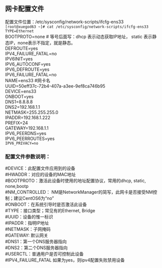 ## 网卡配置文件
配置文件位置：/etc/sysconfig/network-scripts/ifcfg-ens33  
`[root@xuegod63 ~]# cat /etc/sysconfig/network-scripts/ifcfg-ens33`  
`TYPE=Ethernet`  
BOOTPROTO=none     # 等号后面写：dhcp 表示动态获取IP地址，  static 表示静态IP，none表示不指定，就是静态。  
DEFROUTE=yes  
IPV4_FAILURE_FATAL=no  
IPV6INIT=yes  
IPV6_AUTOCONF=yes  
IPV6_DEFROUTE=yes  
IPV6_FAILURE_FATAL=no  
NAME=ens33   #网卡名  
UUID=50eff37c-72b4-407a-a3ee-9ef8ca746b95  
DEVICE=ens33  
ONBOOT=yes  
DNS1=8.8.8.8  
DNS2=192.168.1.1  
NETMASK=255.255.255.0  
IPADDR=192.168.1.222  
PREFIX=24  
GATEWAY=192.168.1.1  
IPV6_PEERDNS=yes  
IPV6_PEERROUTES=yes  
`IPV6_PRIVACY=no`    

### 配置文件参数说明：  
#DEVICE：此配置文件应用到的设备  
#HWADDR：对应的设备的MAC地址  
#BOOTPROTO：激活此设备时使用的地址配置协议，常用的dhcp, static, none,bootp  
#NM_CONTROLLED： NM是NetworkManager的简写，此网卡是否接受NM控制；建议CentOS6为“no”  
#ONBOOT：在系统引导时是否激活此设备  
#TYPE：接口类型；常见有的Ethernet, Bridge  
#UUID：设备的惟一标识  
#IPADDR：指明IP地址  
#NETMASK：子网掩码  
#GATEWAY: 默认网关  
#DNS1：第一个DNS服务器指向  
#DNS2：第二个DNS服务器指向  
#USERCTL：普通用户是否可控制此设备  
#IPV4_FAILURE_FATAL 如果为yes，则ipv4配置失败禁用设备  
